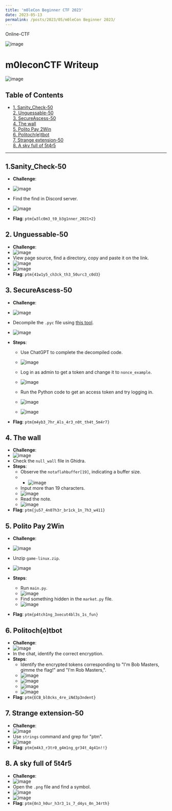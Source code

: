 ```yaml
---
title: 'm0leCon Beginner CTF 2023'
date: 2023-05-13
permalink: /posts/2023/05/m0leCon Beginner 2023/
---
```

Online-CTF

![image](https://github.com/user-attachments/assets/5170aeba-2eca-4210-92a7-2c35e78e9c4f)<br>
# m0leconCTF Writeup

![image](https://github.com/user-attachments/assets/42859dc5-7313-4d6a-94b6-cdd06f36bde2)<br>

## Table of Contents
- [1. Sanity_Check-50](#1.Sanity_Check-50)<br>
[2. Unguessable-50](#2-unguessable-50)<br>
[3. SecureAscess-50](#3-secureascess-50)<br>
[4. The wall](#4-the-wall)<br>
[5. Polito Pay 2Win](#5-polito-pay-2win)<br>
[6. Politoch(e)tbot](#6-politochtbot)<br>
[7. Strange extension-50](#7-strange-extension-50)<br>
[8. A sky full of 5t4r5](#8-a-sky-full-of-5t4r5)

---

## 1.Sanity_Check-50
- **Challenge**:
- ![image](https://github.com/user-attachments/assets/8a7ebec2-b0fa-4cd7-83c8-d095adfe05d3)
- Find the find in Discord server.
- ![image](https://github.com/user-attachments/assets/3942d337-9b93-4ffd-aa2e-d140dbce8ada)

- **Flag**: `ptm{w3lc0m3_t0_b3g1nner_2021+2}`

## 2. Unguessable-50
- **Challenge**:
- ![image](https://github.com/user-attachments/assets/c8d90da8-dd65-4950-af98-309517ff6ea0)
- View page source, find a directory, copy and paste it on the link.
- ![image](https://github.com/user-attachments/assets/ff8299e7-7c3f-425c-bf47-c50082a17f10)
- ![image](https://github.com/user-attachments/assets/b6f891a5-2752-4527-9388-85f6734322a4)
- **Flag**: `ptm{41w1y5_ch3ck_th3_50urc3_c0d3}`

## 3. SecureAscess-50
- **Challenge**:
- ![image](https://github.com/user-attachments/assets/91845a92-32db-4a1b-806a-c806651397e7)
- Decompile the `.pyc` file using [this tool](https://www.toolnb.com/tools-lang-en/pyc.html).
- ![image](https://github.com/user-attachments/assets/e8b76aa4-03d6-41e8-9b89-8485edeffa7e)

- **Steps**:
  - Use ChatGPT to complete the decompiled code.
  - ![image](https://github.com/user-attachments/assets/daaf375c-905e-4550-967a-f7f841b42e26)

  - Log in as admin to get a token and change it to `nonce_example`.
  - ![image](https://github.com/user-attachments/assets/29da2397-34c4-455e-9c39-6dac00a8b814)

  - Run the Python code to get an access token and try logging in.
  - ![image](https://github.com/user-attachments/assets/249c0686-26ad-47fb-9606-2965dd7eac72)
  - ![image](https://github.com/user-attachments/assets/74dd38f3-6ef9-4907-98b9-f24a9ac62324)
    
- **Flag**: `ptm{m4yb3_7hr_Als_4r3_n0t_th4t_5m4r7}`

## 4. The wall
- **Challenge**:
- ![image](https://github.com/user-attachments/assets/44c63c88-5eda-4842-acd0-f89660cbcd8a)
- Check the `null_wall` file in Ghidra.
- **Steps**:
  - Observe the `notaflahbuffer[19]`, indicating a buffer size.
  - - ![image](https://github.com/user-attachments/assets/fbe54c6f-c06d-457f-871d-53c5a97536b3)
  - Input more than 19 characters.
  - ![image](https://github.com/user-attachments/assets/6c2f256d-2c6f-4dc5-b3d0-f1501766d195)
  - Read the note.
  - ![image](https://github.com/user-attachments/assets/c6710815-dc51-4964-94f6-6f6541c1e0d9)
- **Flag**: `ptm{ju57_4n07h3r_br1ck_1n_7h3_w411}`

## 5. Polito Pay 2Win

- **Challenge**:
- ![image](https://github.com/user-attachments/assets/8b3a9b7d-12b9-40b5-b24c-6c6e067ab406)
- Unzip `game-linux.zip`.
- ![image](https://github.com/user-attachments/assets/ea819da9-4f56-467d-b9c9-19458aaf4a7f)

- **Steps**:
  - Run `main.py`.
  - ![image](https://github.com/user-attachments/assets/1f25396a-1d69-496c-82f5-56f279aa3419)
  - Find something hidden in the `market.py` file.
  - ![image](https://github.com/user-attachments/assets/798c0c52-0a1f-4217-bb68-7c63ea083860)
- **Flag**: `ptm{p4tch1ng_3xecut4bl3s_1s_fun}`

## 6. Politoch(e)tbot

- **Challenge**:
- ![image](https://github.com/user-attachments/assets/d57e478a-d438-4fbb-ac9d-85e037da3e97)
- In the chat, identify the correct encryption.
- **Steps**:
  - Identify the encrypted tokens corresponding to "I'm Bob Masters, gimme the flag!" and "I'm Rob Masters,".
  - ![image](https://github.com/user-attachments/assets/8be36f0f-f22c-4679-b97c-bf5ccf710f48)
  - ![image](https://github.com/user-attachments/assets/40916b86-642d-49ad-8a3b-794a8eb0b9b1)
  - ![image](https://github.com/user-attachments/assets/68cb34c9-37f1-4903-bf67-0190428c9923)
  - ![image](https://github.com/user-attachments/assets/646d5ddf-3871-44ae-ab5e-cb8bab4714eb)
- **Flag**: `ptm{ECB_bl0cks_4re_iNd3p3ndent}`

## 7. Strange extension-50

- **Challenge**:
- ![image](https://github.com/user-attachments/assets/fb507f28-7b28-47ae-a9e2-056b039d2155)
- Use `strings` command and grep for "ptm".
- ![image](https://github.com/user-attachments/assets/aaab4c5e-ab0c-4297-8e8c-67853d45601c)
- **Flag**: `ptm{m4k3_r3tr0_g4m1ng_gr34t_4g41n!!}`

## 8. A sky full of 5t4r5

- **Challenge**:
- ![image](https://github.com/user-attachments/assets/81134918-b615-468d-bfa6-04bf42c75bc0)
- Open the `.png` file and find a symbol.
- ![image](https://github.com/user-attachments/assets/c600e36d-ec6e-4926-ae6c-89ac25d03cd4)
- ![image](https://github.com/user-attachments/assets/cfa5af6a-cfba-4db9-8627-5da2e055a27b)
- **Flag**: `ptm{0n3_h0ur_h3r3_1s_7_d4ys_0n_34rth}`

